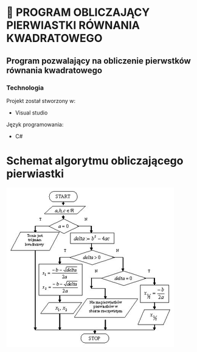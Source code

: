 # :small_red_triangle: PROGRAM OBLICZAJĄCY PIERWIASTKI RÓWNANIA KWADRATOWEGO 

## Program pozwalający na obliczenie pierwstków równania kwadratowego
### Technologia

Projekt został stworzony w:

* Visual studio

Język programowania:

* C#

# Schemat algorytmu obliczającego pierwiastki

![Schemat algorytmu](schemat.jpg)


